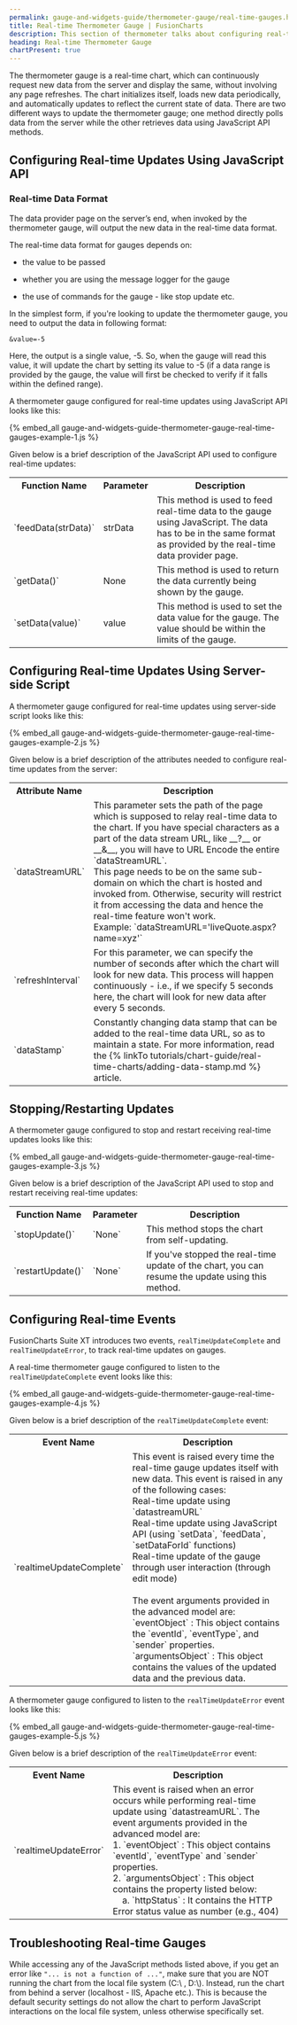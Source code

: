 ```yaml
---
permalink: gauge-and-widgets-guide/thermometer-gauge/real-time-gauges.html
title: Real-time Thermometer Gauge | FusionCharts
description: This section of thermometer talks about configuring real-time updates using JavaScript API or server-side script.
heading: Real-time Thermometer Gauge
chartPresent: true
---
```


The thermometer gauge is a real-time chart, which can continuously request new data from the server and display the same, without involving any page refreshes. The chart initializes itself, loads new data periodically, and automatically updates to reflect the current state of data. There are two different ways to update the thermometer gauge; one method directly polls data from the server while the other retrieves data using JavaScript API methods.

## Configuring Real-time Updates Using JavaScript API

### Real-time Data Format

The data provider page on the server’s end, when invoked by the thermometer gauge, will output the new data in the real-time data format.

The real-time data format for gauges depends on:

* the value to be passed

* whether you are using the message logger for the gauge

* the use of commands for the gauge - like stop update etc.

In the simplest form, if you're looking to update the thermometer gauge, you need to output the data in following format:

```
&value=-5
```

Here, the output is a single value, -5. So, when the gauge will read this value, it will update the chart by setting its value to -5 (if a data range is provided by the gauge, the value will first be checked to verify if it falls within the defined range).

A thermometer gauge configured for real-time updates using JavaScript API looks like this:

{% embed_all gauge-and-widgets-guide-thermometer-gauge-real-time-gauges-example-1.js %}

Given below is a brief description of the JavaScript API used to configure real-time updates:

<table>
  <tr>
    <th>Function Name</th>
    <th>Parameter</th>
    <th>Description</th>
  </tr>
  <tr>
    <td>`feedData(strData)`</td>
    <td>strData</td>
    <td>This method is used to feed real-time data to the gauge using JavaScript. The data has to be in the same format as provided by the real-time data provider page.</td>
  </tr>
  <tr>
    <td>`getData()`</td>
    <td>None</td>
    <td>This method is used to return the data currently being shown by the gauge.</td>
  </tr>
  <tr>
    <td>`setData(value)`</td>
    <td>value</td>
    <td>This method is used to set the data value for the gauge. The value should be within the limits of the gauge.</td>
  </tr>
</table>


## Configuring Real-time Updates Using Server-side Script

A thermometer gauge configured for real-time updates using server-side script looks like this:

{% embed_all gauge-and-widgets-guide-thermometer-gauge-real-time-gauges-example-2.js %}

Given below is a brief description of the attributes needed to configure real-time updates from the server:

<table>
  <tr>
    <th>Attribute Name</th>
    <th>Description</th>
  </tr>
  <tr>
    <td>`dataStreamURL`</td>
    <td>This parameter sets the path of the page which is supposed to relay real-time data to the chart. If you have special characters as a part of the data stream URL, like __?__ or __&amp;__, you will have to URL Encode the entire `dataStreamURL`.<br/>
    This page needs to be on the same sub-domain on which the chart is hosted and invoked from. Otherwise, security will restrict it from accessing the data and hence the real-time feature won't work.<br/>
    Example: `dataStreamURL='liveQuote.aspx?name=xyz'`</td>
  </tr>
  <tr>
    <td>`refreshInterval`</td>
    <td>For this parameter, we can specify the number of seconds after which the chart will look for new data. This process will happen continuously - i.e., if we specify 5 seconds here, the chart will look for new data after every 5 seconds.</td>
  </tr>
  <tr>
    <td>`dataStamp`</td>
    <td>Constantly changing data stamp that can be added to the real-time data URL, so as to maintain a state. For more information, read the {% linkTo tutorials/chart-guide/real-time-charts/adding-data-stamp.md %} article. </td>
  </tr>
</table>


## Stopping/Restarting Updates

A thermometer gauge configured to stop and restart receiving real-time updates looks like this:

{% embed_all gauge-and-widgets-guide-thermometer-gauge-real-time-gauges-example-3.js %}

Given below is a brief description of the JavaScript API used to stop and restart receiving real-time updates:

<table>
  <tr>
    <th>Function Name</th>
    <th>Parameter</th>
    <th>Description</th>
  </tr>
  <tr>
    <td>`stopUpdate()`</td>
    <td>`None`</td>
    <td>This method stops the chart from self-updating.</td>
  </tr>
  <tr>
    <td>`restartUpdate()`</td>
    <td>`None`</td>
    <td>If you've stopped the real-time update of the chart, you can resume the update using this method.</td>
  </tr>
</table>


## Configuring Real-time Events

FusionCharts Suite XT introduces two events, `realTimeUpdateComplete` and `realTimeUpdateError`, to track real-time updates on gauges.

A real-time thermometer gauge configured to listen to the `realTimeUpdateComplete` event looks like this:

{% embed_all gauge-and-widgets-guide-thermometer-gauge-real-time-gauges-example-4.js %}

Given below is a brief description of the `realTimeUpdateComplete` event:

<table>
  <tr>
    <th>Event Name</th>
    <th>Description</th>
  </tr>
  <tr>
    <td>`realtimeUpdateComplete`</td>
    <td>This event is raised every time the real-time gauge updates itself with new data.
    This event is raised in any of the following cases:<br/>
    Real-time update using `datastreamURL`<br/>
    Real-time update using JavaScript API (using `setData`, `feedData`, `setDataForId` functions)<br/>
    Real-time update of the gauge through user interaction (through edit mode)<br/><br/>
    The event arguments provided in the advanced model are:<br/>
    `eventObject` : This object contains the `eventId`, `eventType`, and `sender` properties.<br/>
    `argumentsObject` : This object contains the values of the updated data and the previous data.</td>
  </tr>
</table>


A thermometer gauge configured to listen to the `realTimeUpdateError` event looks like this:

{% embed_all gauge-and-widgets-guide-thermometer-gauge-real-time-gauges-example-5.js %}

Given below is a brief description of the `realTimeUpdateError` event:

<table>
  <tr>
    <th>Event Name</th>
    <th>Description</th>
  </tr>
  <tr>
    <td>`realtimeUpdateError`</td>
    <td>This event is raised when an error occurs while performing real-time update using `datastreamURL`.
    The event arguments provided in the advanced model are:<br/>
    1. `eventObject` : This object contains `eventId`, `eventType` and `sender` properties.<br/>
    2. `argumentsObject` : This object contains the property listed below:<br/>
    &nbsp;&nbsp;&nbsp;&nbsp;a. `httpStatus` : It contains the HTTP Error status value  as number (e.g., 404)</td>
  </tr>
</table>


## Troubleshooting Real-time Gauges

While accessing any of the JavaScript methods listed above, if you get an error like `"... is not a function of ..."`, make sure that you are NOT running the chart from the local file system (C:\ , D:\\). Instead, run the chart from behind a server (localhost - IIS, Apache etc.). This is because the default security settings do not allow the chart to perform JavaScript interactions on the local file system, unless otherwise specifically set.